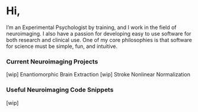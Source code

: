 # Hi,

I’m an Experimental Psychologist by training, and I work in the field of neuroimaging. I also have a passion for developing easy to use software for both research and clinical use. One of my core philosophies is that software for science must be simple, fun, and intuitive.

### Current Neuroimaging Projects
[wip] Enantiomorphic Brain Extraction
[wip] Stroke Nonlinear Normalization

### Useful Neuroimaging Code Snippets
[wip]


